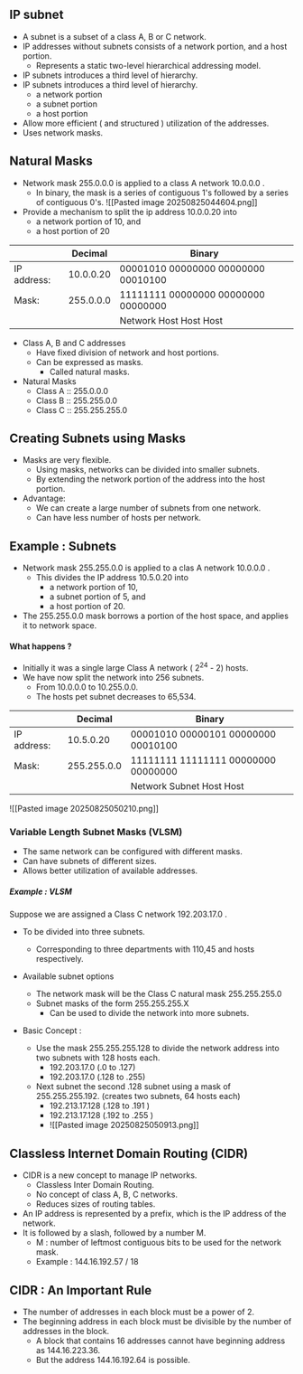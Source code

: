 ## IP subnet 
- A subnet is a subset of a class A, B or C network.
- IP addresses without subnets consists of a network portion, and a host portion. 
	- Represents a static two-level hierarchical addressing model.
- IP subnets introduces a third level of hierarchy. 
- IP subnets introduces a third level of hierarchy.
	- a network portion
	- a subnet portion
	- a host portion
- Allow more efficient ( and structured ) utilization of the addresses. 
- Uses network masks. 
## Natural Masks
- Network mask 255.0.0.0 is applied to a class A network 10.0.0.0 .
	-  In binary, the mask is a series of contiguous 1's followed by a series of contiguous 0's. 
![[Pasted image 20250825044604.png]]
- Provide a mechanism to split the ip address 10.0.0.20 into 
	- a network portion of 10, and 
	- a host portion of 20

|             | Decimal   | Binary                                          |
| ----------- | --------- | ----------------------------------------------- |
| IP address: | 10.0.0.20 | 00001010 00000000 00000000 00010100             |
| Mask:       | 255.0.0.0 | 11111111 00000000 00000000 00000000             |
|             |           | Network  Host           Host              Host  |
- Class A, B and C addresses 
	- Have fixed division of network and host portions.
	- Can be expressed as masks.
		- Called natural masks.
- Natural Masks
	- Class A :: 255.0.0.0
	- Class B :: 255.255.0.0
	- Class C :: 255.255.255.0

## Creating Subnets using Masks
- Masks are very flexible. 
	- Using masks, networks can be divided into smaller subnets. 
	- By extending the network portion of the address into the host portion.
- Advantage:
	- We can create a large number of subnets from one network.
	- Can have less number of hosts per network.
## Example : Subnets 
- Network mask 255.255.0.0 is applied to a clas A network 10.0.0.0 . 
	- This divides the IP address 10.5.0.20 into 
		- a network portion of 10,
		- a subnet portion of 5, and 
		- a host portion of 20.
- The 255.255.0.0 mask borrows a portion of the host space, and applies it to network space. 

#### What happens ?
- Initially it was a single large Class A network ( 2$^{24}$ - 2) hosts. 
- We have now split the network into 256 subnets. 
	- From 10.0.0.0 to 10.255.0.0. 
	- The hosts pet subnet decreases to 65,534. 
	

|             | Decimal     | Binary                                    |
| ----------- | ----------- | ----------------------------------------- |
| IP address: | 10.5.0.20   | 00001010 00000101 00000000 00010100       |
| Mask:       | 255.255.0.0 | 11111111   11111111   00000000   00000000 |
|             |             | Network Subnet    Host              Host  |

![[Pasted image 20250825050210.png]]

### Variable Length Subnet Masks (VLSM) 
- The same network can be configured with different masks. 
- Can have subnets of different sizes. 
- Allows better utilization of available addresses. 

##### Example : VLSM
Suppose we are assigned a Class C network 192.203.17.0 . 
- To be divided into three subnets. 
	- Corresponding to three departments with 110,45 and hosts respectively. 
- Available subnet options 
	- The network mask will be the Class C natural mask 255.255.255.0
	- Subnet masks of the form 255.255.255.X 
		- Can be used to divide the network into more subnets. 


- Basic Concept : 
	- Use the mask 255.255.255.128 to divide the network address into two subnets with 128 hosts each.
		- 192.203.17.0 (.0 to .127)
		- 192.203.17.0 (.128 to .255)
	- Next subnet the second .128 subnet using a mask of 255.255.255.192. (creates two subnets, 64 hosts each)
		- 192.213.17.128 (.128 to .191 )
		- 192.213.17.128 (.192 to .255 ) 
		- ![[Pasted image 20250825050913.png]]
## Classless Internet Domain Routing (CIDR) 
- CIDR is a new concept to manage IP networks. 
	- Classless Inter Domain Routing. 
	- No concept of class A, B, C networks. 
	- Reduces sizes of routing tables. 
- An IP address is represented by a prefix, which is the IP address of the network. 
- It is followed by a slash, followed by a number M.
	- M : number of leftmost contiguous bits to be used for the network mask.
	- Example : 144.16.192.57 / 18
## CIDR : An Important Rule 
- The number of addresses in each block must be a power of 2. 
- The beginning address in each block must be divisible by the number of addresses in the block. 
	- A block that contains 16 addresses cannot have beginning address as 144.16.223.36. 
	- But the address 144.16.192.64 is possible.